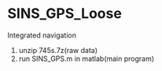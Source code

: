 # SINS_GPS_Loose
Integrated navigation
1. unzip 745s.7z(raw data)
2. run SINS_GPS.m in matlab(main program)
